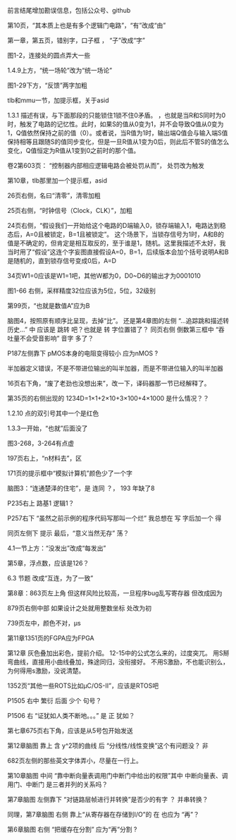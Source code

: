 
前言结尾增加勘误信息，包括公众号、github


第10页，“其本质上也是有多个逻辑门电路”，“有”改成“由”

第一章，第五页，错别字，口子框 ，   “子”改成“字”

图1-2，连接处的圆点弄大一些

1.4.9上方，“统一场轮”改为“统一场论”

图1-29下方，“反馈”两字加粗

tlb和mmu一节，加提示框，关于asid


1.3.1 描述有误，与下面那段的只能锁住1锁不住0矛盾。
，也就是当R和S同时为0时，触发了电路的记忆性。此时，如果S的值从0变为1，并不会导致Q值从0变为1，Q值依然保持之前的值（0）。或者说，当R值为1时，输出端Q值会与输入端S值保持相等且跟随S的值同步变化，但是一旦R值从1变为0后，则此后不管S的值怎么变化，Q值恒定为R值从1变到0之前时的那个值。

 卷2第603页： “控制器内部相应逻辑电路会被处罚从而”， 处罚改为触发

第10章，tlb那里加一个提示框，asid

26页右侧，名曰“清零”，清零加粗

25页右侧，“时钟信号（Clock，CLK）”，加粗

24页右侧，“假设我们一开始给这个电路的D端输入0，锁存端输入1，电路达到稳态后，A=0且被锁定，B=1且被锁定”。 这个场景下，当锁存信号为1时，A和B的值是不确定的，但肯定是相互取反的，至于谁是1，随机。这里我描述不太好，我当时用了“假设”这连个字妄图直接假设A=0，B=1，后续版本会加个括号说明A和B是随机的，直到锁存信号变成0后，A=D

34页W1=0应该是W1=1吧，其他W都为0，D0~D6的输出才为0001010

图1-66 右侧，采样精度32位应该为5位，5位，32级别

第99页，“也就是数值A”应为B

脑图4，按照原有顺序比呈现，去掉“比”。
还是第4章图的左侧 “...追踪跳和描述转历史...” 中 应该是 跳转 吧？也就是 转 字位置错了？
同页右侧 倒数第三框中 “吞吐量不会受音影响” 音字 多了？

P187左侧靠下 pMOS本身的电阻变得较小 应为nMOS ?

半加器定义错误，不是不带进位输出的叫半加器，而是不带进位输入的叫半加器

16页右下角，“废了老劲也没想出来”，改一下，译码器那一节已经解释了。

第35页的右侧出现的 1234D=1×1+2×10+3×100+4×1000 是什么情况？？

1.2.10 点的双引号其中一个是红色

1.3.3一开始，“也就”后面没了

图3-268，3-264有点虚

197页右上，“n材料去”，区

171页的提示框中“模拟计算机”颜色少了一个字

脑图3：“连通楚泽的住宅”，是 连同 ？， 193 年缺了8

P235右上 路基1 逻辑1？

P257右下 “虽然之前示例的程序代码写那叫一个烂” 我总想在 写 字后加一个 得

同页左侧下 提示 最后，“意义当然无存” 荡？

4.1一节上方：“没发出”改成“每发出”

第5章，浮点数，应该是126？

6.3 节题 改成“互连，为了一致”

第8章：863页左上角
但这样风险比较高，一旦程序bug乱写寄存器
但改成因为

879页右侧中部
如果设计之处就用整数坐标
处改为初

739页左中，颜色不对，μs

第11章1351页的FGPA应为FPGA

第12章
灰色叠加出彩色，提前介绍。
12-15中的公式怎么来的，过度突兀。
用S掰弯曲线，直接用小曲线叠加，殊途同归，没衔接好。
不用S激励，不也能识别么，为何得用s激励，没说清楚。

1352页“其他一些ROTS比如μC/OS-Ⅱ”，应该是RTOS吧

P1505 右中 繁衍 后面 少个 句号？

P1506 右 “证犹如人类不断地。。。” 是 正 犹如？

第七章675页右下角，应该是从5号包开始发送

第12章脑图 靠上 含 y^2项的曲线 后 “分线性/线性变换”这个有问题没？ 非

682页左侧的那些英文字体弄小，尽量在一行上。

第10章脑图 中间 “靠中断向量表调用门中断门中给出的权限”其中 中断向量表、调用门、中断门 是三者并列的关系吗？

第7章脑图 左侧靠下 “对链路层帧进行并转换”是否少的有字 ？ 并串转换？

同理，第7章脑图 右侧 靠上“从寄存器在存储到I/O”的 在 也应为 “再”？

第6章脑图 右侧 “把缓存在分割” 应为“再”分割 ?
